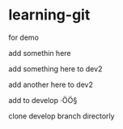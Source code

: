 # learning-git
for demo

add somethin here

add something here to dev2

add another here to dev2

add to develop ·ÖÖ§

clone develop branch directorly
